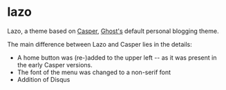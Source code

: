 # lazo
Lazo, a theme based on [Casper](https://github.com/TryGhost/casper), [Ghost's](https://ghost.org) default personal blogging theme. 

The main difference between Lazo and Casper lies in the details:
* A home button was (re-)added to the upper left -- as it was present in the early Casper versions.
* The font of the menu was changed to a non-serif font
* Addition of Disqus
